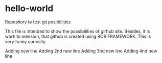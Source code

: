 # hello-world
Repository to test git posiibilities

This file is intended to show the possibilities of girhub site. Besides, it is worh to mension, that github is created using ROR FRAMEWORK. This is very funny curiosity.


Adding new line
Adding 2nd new line
Adding 3nd new line
Adding 4nd new line